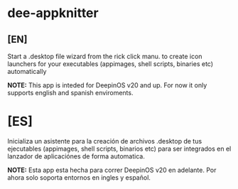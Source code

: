 # dee-appknitter

## [EN]
Start a .desktop file wizard from the rick click manu. to create icon launchers for your executables (appimages, shell scripts, binaries etc) automatically

**NOTE:** This app is inteded for DeepinOS v20 and up. For now it only supports english and spanish enviroments.

# [ES]
Inicializa un asistente para la creación de archivos .desktop de tus ejecutables (appimages, shell scripts, binarios etc) para ser    integrados en el lanzador de aplicaciónes de forma automatica.


**NOTE:**  Esta app esta hecha para correr DeepinOS v20 en adelante. Por ahora solo soporta entornos en ingles y español.
